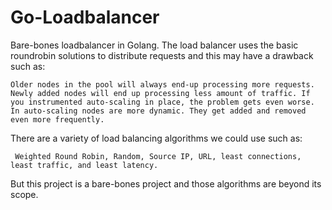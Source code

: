# Go-Loadbalancer
Bare-bones loadbalancer in Golang.
The load balancer uses the basic roundrobin solutions to 
distribute requests and this may have a drawback such as:

    Older nodes in the pool will always end-up processing more requests. Newly added nodes will end up processing less amount of traffic. If you instrumented auto-scaling in place, the problem gets even worse. In auto-scaling nodes are more dynamic. They get added and removed even more frequently.

There are a variety of load balancing algorithms we could use such as:

     Weighted Round Robin, Random, Source IP, URL, least connections, least traffic, and least latency.

But this project is a bare-bones project and those algorithms are beyond its scope.